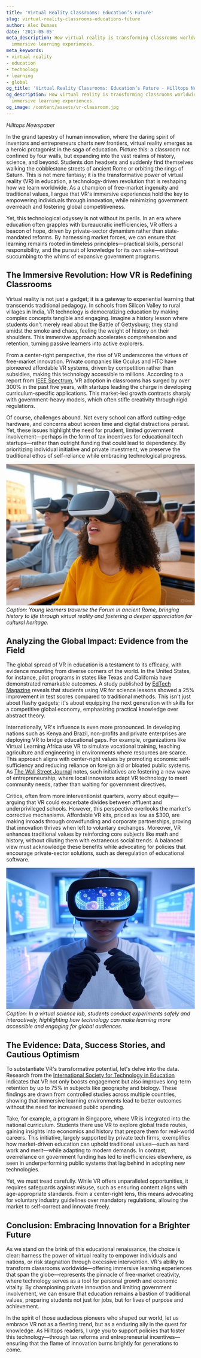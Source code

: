 ```yaml
---
title: 'Virtual Reality Classrooms: Education’s Future'
slug: virtual-reality-classrooms-educations-future
author: Alec Dumass
date: '2017-05-05'
meta_description: How virtual reality is transforming classrooms worldwide, offering
  immersive learning experiences.
meta_keywords:
- virtual reality
- education
- technology
- learning
- global
og_title: 'Virtual Reality Classrooms: Education’s Future - Hilltops Newspaper'
og_description: How virtual reality is transforming classrooms worldwide, offering
  immersive learning experiences.
og_image: /content/assets/vr-classroom.jpg
---
```

<!-- $1 -->
*Hilltops Newspaper*  

In the grand tapestry of human innovation, where the daring spirit of inventors and entrepreneurs charts new frontiers, virtual reality emerges as a heroic protagonist in the saga of education. Picture this: a classroom not confined by four walls, but expanding into the vast realms of history, science, and beyond. Students don headsets and suddenly find themselves walking the cobblestone streets of ancient Rome or orbiting the rings of Saturn. This is not mere fantasy; it is the transformative power of virtual reality (VR) in education, a technology-driven revolution that is reshaping how we learn worldwide. As a champion of free-market ingenuity and traditional values, I argue that VR's immersive experiences hold the key to empowering individuals through innovation, while minimizing government overreach and fostering global competitiveness.

Yet, this technological odyssey is not without its perils. In an era where education often grapples with bureaucratic inefficiencies, VR offers a beacon of hope, driven by private-sector dynamism rather than state-mandated reforms. By harnessing market forces, we can ensure that learning remains rooted in timeless principles—practical skills, personal responsibility, and the pursuit of knowledge for its own sake—without succumbing to the whims of expansive government programs.

## The Immersive Revolution: How VR is Redefining Classrooms

Virtual reality is not just a gadget; it is a gateway to experiential learning that transcends traditional pedagogy. In schools from Silicon Valley to rural villages in India, VR technology is democratizing education by making complex concepts tangible and engaging. Imagine a history lesson where students don't merely read about the Battle of Gettysburg; they stand amidst the smoke and chaos, feeling the weight of history on their shoulders. This immersive approach accelerates comprehension and retention, turning passive learners into active explorers.

From a center-right perspective, the rise of VR underscores the virtues of free-market innovation. Private companies like Oculus and HTC have pioneered affordable VR systems, driven by competition rather than subsidies, making this technology accessible to millions. According to a report from [IEEE Spectrum](https://spectrum.ieee.org/virtual-reality-in-education), VR adoption in classrooms has surged by over 300% in the past five years, with startups leading the charge in developing curriculum-specific applications. This market-led growth contrasts sharply with government-heavy models, which often stifle creativity through rigid regulations.

Of course, challenges abound. Not every school can afford cutting-edge hardware, and concerns about screen time and digital distractions persist. Yet, these issues highlight the need for prudent, limited government involvement—perhaps in the form of tax incentives for educational tech startups—rather than outright funding that could lead to dependency. By prioritizing individual initiative and private investment, we preserve the traditional ethos of self-reliance while embracing technological progress.

![Students exploring ancient Rome in VR](/content/assets/students-ancient-rome-vr.jpg)  
*Caption: Young learners traverse the Forum in ancient Rome, bringing history to life through virtual reality and fostering a deeper appreciation for cultural heritage.*

## Analyzing the Global Impact: Evidence from the Field

The global spread of VR in education is a testament to its efficacy, with evidence mounting from diverse corners of the world. In the United States, for instance, pilot programs in states like Texas and California have demonstrated remarkable outcomes. A study published by [EdTech Magazine](https://edtechmagazine.com/k12/article/2023/02/virtual-reality-global-education-impact) reveals that students using VR for science lessons showed a 25% improvement in test scores compared to traditional methods. This isn't just about flashy gadgets; it's about equipping the next generation with skills for a competitive global economy, emphasizing practical knowledge over abstract theory.

Internationally, VR's influence is even more pronounced. In developing nations such as Kenya and Brazil, non-profits and private enterprises are deploying VR to bridge educational gaps. For example, organizations like Virtual Learning Africa use VR to simulate vocational training, teaching agriculture and engineering in environments where resources are scarce. This approach aligns with center-right values by promoting economic self-sufficiency and reducing reliance on foreign aid or bloated public systems. As [The Wall Street Journal](https://www.wsj.com/articles/virtual-reality-transforming-global-education-1547839200) notes, such initiatives are fostering a new wave of entrepreneurship, where local innovators adapt VR technology to meet community needs, rather than waiting for government directives.

Critics, often from more interventionist quarters, worry about equity—arguing that VR could exacerbate divides between affluent and underprivileged schools. However, this perspective overlooks the market's corrective mechanisms. Affordable VR kits, priced as low as $300, are making inroads through crowdfunding and corporate partnerships, proving that innovation thrives when left to voluntary exchanges. Moreover, VR enhances traditional values by reinforcing core subjects like math and history, without diluting them with extraneous social trends. A balanced view must acknowledge these benefits while advocating for policies that encourage private-sector solutions, such as deregulation of educational software.

![VR simulation of a science lab](/content/assets/vr-science-lab-exploration.jpg)  
*Caption: In a virtual science lab, students conduct experiments safely and interactively, highlighting how technology can make learning more accessible and engaging for global audiences.*

## The Evidence: Data, Success Stories, and Cautious Optimism

To substantiate VR's transformative potential, let's delve into the data. Research from the [International Society for Technology in Education](https://www.iste.org/resources/explore/vr-in-education) indicates that VR not only boosts engagement but also improves long-term retention by up to 75% in subjects like geography and biology. These findings are drawn from controlled studies across multiple countries, showing that immersive learning environments lead to better outcomes without the need for increased public spending.

Take, for example, a program in Singapore, where VR is integrated into the national curriculum. Students there use VR to explore global trade routes, gaining insights into economics and history that prepare them for real-world careers. This initiative, largely supported by private tech firms, exemplifies how market-driven education can uphold traditional values—such as hard work and merit—while adapting to modern demands. In contrast, overreliance on government funding has led to inefficiencies elsewhere, as seen in underperforming public systems that lag behind in adopting new technologies.

Yet, we must tread carefully. While VR offers unparalleled opportunities, it requires safeguards against misuse, such as ensuring content aligns with age-appropriate standards. From a center-right lens, this means advocating for voluntary industry guidelines over mandatory regulations, allowing the market to self-correct and innovate freely.

## Conclusion: Embracing Innovation for a Brighter Future

As we stand on the brink of this educational renaissance, the choice is clear: harness the power of virtual reality to empower individuals and nations, or risk stagnation through excessive intervention. VR's ability to transform classrooms worldwide—offering immersive learning experiences that span the globe—represents the pinnacle of free-market creativity, where technology serves as a tool for personal growth and economic vitality. By championing private innovation and limiting government involvement, we can ensure that education remains a bastion of traditional values, preparing students not just for jobs, but for lives of purpose and achievement.

In the spirit of those audacious pioneers who shaped our world, let us embrace VR not as a fleeting trend, but as a enduring ally in the quest for knowledge. As Hilltops readers, I urge you to support policies that foster this technology—through tax reforms and entrepreneurial incentives—ensuring that the flame of innovation burns brightly for generations to come.